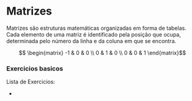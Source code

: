 # Matrizes

  Matrizes são estruturas matemáticas organizadas em forma de tabelas. Cada elemento de uma matriz é identificado pela posição que ocupa, determinada pelo número da linha e da coluna em que se encontra.

```math
  \begin{matrix} 
      -1 & 0 & 0 \\
        0 &  1 & 0 \\
        0 &  0 & 1
  \end{matrix}
```

### Exercicios basicos
  
  Lista de Exercicios:
   * []()
